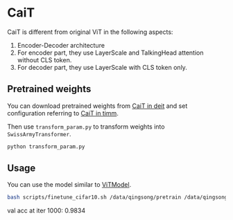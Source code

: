 # CaiT

CaiT is different from original ViT in the following aspects:

1. Encoder-Decoder architecture
2. For encoder part, they use LayerScale and TalkingHead attention without CLS token.
3. For decoder part, they use LayerScale with CLS token only.

## Pretrained weights

You can download pretrained weights from [CaiT in deit](https://github.com/facebookresearch/deit/blob/main/README_cait.md) and set configuration referring to [CaiT in timm](https://github.com/rwightman/pytorch-image-models/blob/ef72ad417709b5ba6404d85d3adafd830d507b2a/timm/models/cait.py#L329).

Then use `transform_param.py` to transform weights into `SwissArmyTransformer`.

```bash
python transform_param.py
```

## Usage

You can use the model similar to [ViTModel](../vit).

```bash
bash scripts/finetune_cifar10.sh /data/qingsong/pretrain /data/qingsong/dataset
```

val acc at iter 1000: 0.9834